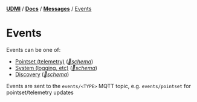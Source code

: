 [**UDMI**](../../) / [**Docs**](../) / [**Messages**](./) / [Events](#)

# Events

Events can be one of:
- [Pointset (telemetry)](pointset.md#telemetry) ([_🧬schema_](../../gencode/docs/event_pointset.html))
- [System (logging, etc)](system.md#event) ([_🧬schema_](../../gencode/docs/event_system.html))
- [Discovery](../specs/discovery.md) ([_🧬schema_](../../gencode/docs/event_discovery.html))

Events are sent to the `events/<TYPE>` MQTT topic, e.g. `events/pointset` for pointset/telemetry updates
